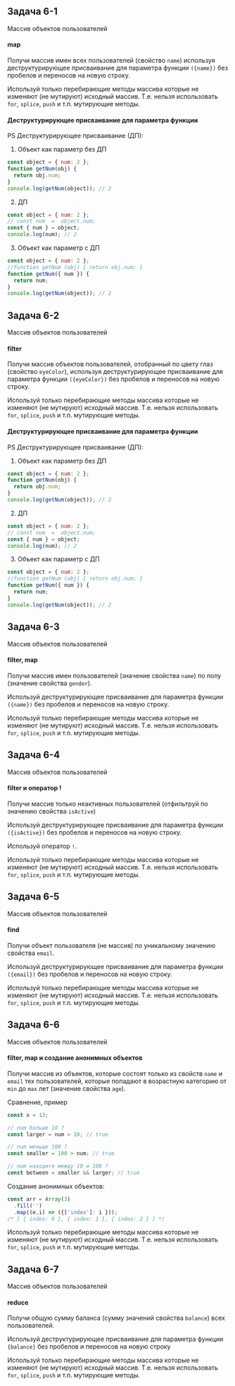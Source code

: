 ## Задача 6-1

Массив объектов пользователей

#### map

Получи массив имен всех пользователей (свойство `name`) используя
деструктурирующее присваивание для параметра функции `({name})` без пробелов и
переносов на новую строку.

Используй только перебирающие методы массива которые не изменяют (не мутируют)
исходный массив. Т.е. нельзя использовать `for`, `splice`, `push` и т.п.
мутирующие методы.

#### Деструктурирующее присваивание для параметра функции

PS Деструктурирующее присваивание (ДП):

1.  Объект как параметр без ДП

```js
const object = { num: 2 };
function getNum(obj) {
  return obj.num;
}
console.log(getNum(object)); // 2
```

2.  ДП

```js
const object = { num: 2 };
// const num  =  object.num;
const { num } = object;
console.log(num); // 2
```

3.  Объект как параметр c ДП

```js
const object = { num: 2 };
//function getNum (obj) { return obj.num; }
function getNum({ num }) {
  return num;
}
console.log(getNum(object)); // 2
```

## Задача 6-2

Массив объектов пользователей

#### filter

Получи массив объектов пользователей, отобранный по цвету глаз (свойство
`eyeColor`), используя деструктурирующее присваивание для параметра функции
`({eyeColor})` без пробелов и переносов на новую строку.

Используй только перебирающие методы массива которые не изменяют (не мутируют)
исходный массив. Т.е. нельзя использовать `for`, `splice`, `push` и т.п.
мутирующие методы.

#### Деструктурирующее присваивание для параметра функции

PS Деструктурирующее присваивание (ДП):

1.  Объект как параметр без ДП

```js
const object = { num: 2 };
function getNum(obj) {
  return obj.num;
}
console.log(getNum(object)); // 2
```

2.  ДП

```js
const object = { num: 2 };
// const num  =  object.num;
const { num } = object;
console.log(num); // 2
```

3.  Объект как параметр c ДП

```js
const object = { num: 2 };
//function getNum (obj) { return obj.num; }
function getNum({ num }) {
  return num;
}
console.log(getNum(object)); // 2
```

## Задача 6-3

Массив объектов пользователей

#### filter, map

Получи массив имен пользователей (значение свойства `name`) по полу (значение
свойства `gender`).

Используй деструктурирующее присваивание для параметра функции `({name})` без
пробелов и переносов на новую строку.

Используй только перебирающие методы массива которые не изменяют (не мутируют)
исходный массив. Т.е. нельзя использовать `for`, `splice`, `push` и т.п.
мутирующие методы.

## Задача 6-4

Массив объектов пользователей

#### filter и оператор !

Получи массив только неактивных пользователей (отфильтруй по значению свойства
`isActive`)

Используй деструктурирующее присваивание для параметра функции `({isActive})`
без пробелов и переносов на новую строку.

Используй оператор `!`.

Используй только перебирающие методы массива которые не изменяют (не мутируют)
исходный массив. Т.е. нельзя использовать `for`, `splice`, `push` и т.п.
мутирующие методы.

## Задача 6-5

Массив объектов пользователей

#### find

Получи объект пользователя (не массив) по уникальному значению свойства `email`.

Используй деструктурирующее присваивание для параметра функции `({email})` без
пробелов и переносов на новую строку.

Используй только перебирающие методы массива которые не изменяют (не мутируют)
исходный массив. Т.е. нельзя использовать `for`, `splice`, `push` и т.п.
мутирующие методы.

## Задача 6-6

Массив объектов пользователей

#### filter, map и создание анонимных объектов

Получи массив из объектов, которые состоят только из свойств  `name`  и  `email`  тех пользователей, которые попадают в возрастную категорию от  `min`  до  `max`  лет (значение свойства  `age`).

Сравнение, пример

```js
const x = 13;

// num больше 10 ?
const larger = num > 10; // true

// num меньше 100 ?
const smaller = 100 > num; // true

// num находитя между 10 и 100 ?
const between = smaller && larger; // true

```

Создание анонимных объектов:

```js
const arr = Array(3)
  .fill('')
  .map((e,i) => ({['index']: i }));
/* [ { index: 0 }, { index: 1 }, { index: 2 } ] */

```

Используй только перебирающие методы массива которые не изменяют (не мутируют) исходный массив. Т.е. нельзя использовать  `for`,  `splice`,  `push`  и т.п. мутирующие методы.

## Задача 6-7

Массив объектов пользователей

#### reduce

Получи общую сумму баланса (сумму значений свойства  `balance`) всех пользователей.

Используй деструктурирующее присваивание для параметра функции  `{balance}`  без пробелов и переносов на новую строку

Используй только перебирающие методы массива которые не изменяют (не мутируют) исходный массив. Т.е. нельзя использовать  `for`,  `splice`,  `push`  и т.п. мутирующие методы.